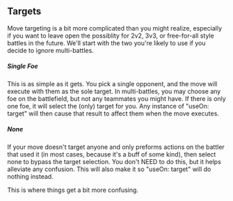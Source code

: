 Targets
------
Move targeting is a bit more complicated than you might realize, especially if you want to leave
open the possiblity for 2v2, 3v3, or free-for-all style battles in the future. We'll start with the 
two you're likely to use if you decide to ignore multi-battles. 

##### Single Foe
This is as simple as it gets. You pick a single opponent, and the move will execute with them as the
sole target. In multi-battles, you may choose any foe on the battlefield, but not any teammates you
might have. If there is only one foe, it will select the (only) target for you. Any instance of "useOn: target" will then cause that result to affect them when the move executes. 

##### None
If your move doesn't target anyone and only preforms actions on the battler that used it (in most 
cases, because it's a buff of some kind), then select none to bypass the target selection. You don't
NEED to do this, but it helps alleviate any confusion. This will also make it so "useOn: target" will do nothing instead. 

This is where things get a bit more confusing.
